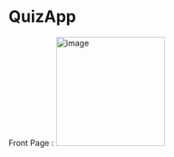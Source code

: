 # QuizApp
Front Page : 
<img width="192" alt="image" src="https://github.com/Vaibhavsingh3477/QuizApp/assets/98693312/ed38aff2-f033-4804-ac61-5641ade6a5ef">
